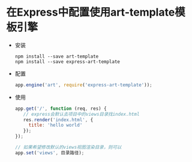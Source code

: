 # 在Express中配置使用art-template模板引擎

- 安装

  ```shell
  npm install --save art-template
  npm install --save express-art-template
  ```

- 配置

  ```Javascript
  app.engine('art', require('express-art-template'));
  ```

- 使用

   ```javascript
  app.get('/', function (req, res) {
      // express会默认去项目中的views目录找index.html
      res.render('index.html', {
  		title: 'hello world'
      });
  });
  
  // 如果希望修改默认的views视图渲染目录，则可以
  app.set('views', 目录路径);
   ```

  